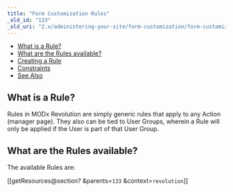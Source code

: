 ```yaml
---
title: "Form Customization Rules"
_old_id: "133"
_old_uri: "2.x/administering-your-site/form-customization/form-customization-rules"
---
```


- [What is a Rule?](administering-your-site/form-customization/form-customization-rules#FormCustomizationRules-WhatisaRule%3F)
- [What are the Rules available?](administering-your-site/form-customization/form-customization-rules#FormCustomizationRules-WhataretheRulesavailable%3F)
- [Creating a Rule](administering-your-site/form-customization/form-customization-rules#FormCustomizationRules-CreatingaRule)
- [Constraints](administering-your-site/form-customization/form-customization-rules#FormCustomizationRules-Constraints)
- [See Also](administering-your-site/form-customization/form-customization-rules#FormCustomizationRules-SeeAlso)



## <a name="FormCustomizationRules-WhatisaRule%3F"></a>What is a Rule?

Rules in MODx Revolution are simply generic rules that apply to any Action (manager page). They also can be tied to User Groups, wherein a Rule will only be applied if the User is part of that User Group.

## <a name="FormCustomizationRules-WhataretheRulesavailable%3F"></a>What are the Rules available?

The available Rules are:

 \[\[getResources@section? &parents=`133` &context=`revolution`\]\]